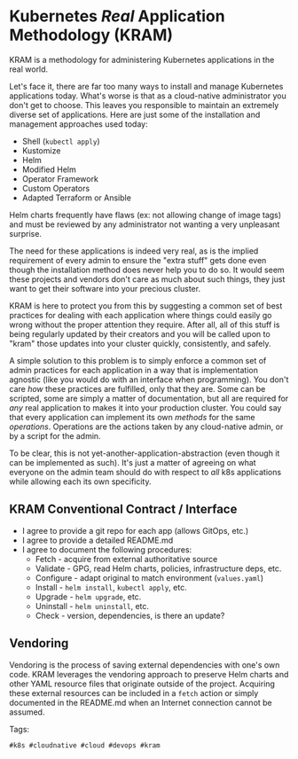 # Kubernetes *Real* Application Methodology (KRAM)

KRAM is a methodology for administering Kubernetes applications in the
real world.

Let's face it, there are far too many ways to install and manage
Kubernetes applications today. What's worse is that as a cloud-native
administrator you don't get to choose. This leaves you responsible to
maintain an extremely diverse set of applications. Here are just some of
the installation and management approaches used today:

* Shell (`kubectl apply`)
* Kustomize
* Helm
* Modified Helm
* Operator Framework
* Custom Operators
* Adapted Terraform or Ansible

Helm charts frequently have flaws (ex: not allowing change of image tags)
and must be reviewed by any administrator not wanting a very unpleasant
surprise. 

The need for these applications is indeed very real, as is the implied
requirement of every admin to ensure the "extra stuff" gets done even
though the installation method does never help you to do so. It would
seem these projects and vendors don't care as much about such things,
they just want to get their software into your precious cluster.

KRAM is here to protect you from this by suggesting a common set of best
practices for dealing with each application where things could easily go
wrong without the proper attention they require. After all, all of this
stuff is being regularly updated by their creators and you will be
called upon to "kram" those updates into your cluster quickly,
consistently, and safely.

A simple solution to this problem is to simply enforce a common set of
admin practices for each application in a way that is implementation
agnostic (like you would do with an interface when programming). You
don't care *how* these practices are fulfilled, only that they are. Some
can be scripted, some are simply a matter of documentation, but all are
required for *any* real application to makes it into your production
cluster. You could say that every application can implement its own
*methods* for the same *operations*. Operations are the actions taken by
any cloud-native admin, or by a script for the admin. 

To be clear, this is not yet-another-application-abstraction (even
though it can be implemented as such). It's just a matter of agreeing on
what everyone on the admin team should do with respect to *all* k8s
applications while allowing each its own specificity.

## KRAM Conventional Contract / Interface

* I agree to provide a git repo for each app (allows GitOps, etc.)
* I agree to provide a detailed README.md
* I agree to document the following procedures:
    * Fetch - acquire from external authoritative source
    * Validate - GPG, read Helm charts, policies, infrastructure deps, etc.
    * Configure - adapt original to match environment (`values.yaml`)
    * Install - `helm install`, `kubectl apply`, etc.
    * Upgrade - `helm upgrade`, etc.
    * Uninstall - `helm uninstall`, etc.
    * Check - version, dependencies, is there an update?

## Vendoring

Vendoring is the process of saving external dependencies with one's own
code. KRAM leverages the vendoring approach to preserve Helm charts and
other YAML resource files that originate outside of the project.
Acquiring these external resources can be included in a `fetch` action
or simply documented in the README.md when an Internet connection cannot
be assumed.

Tags:

    #k8s #cloudnative #cloud #devops #kram
